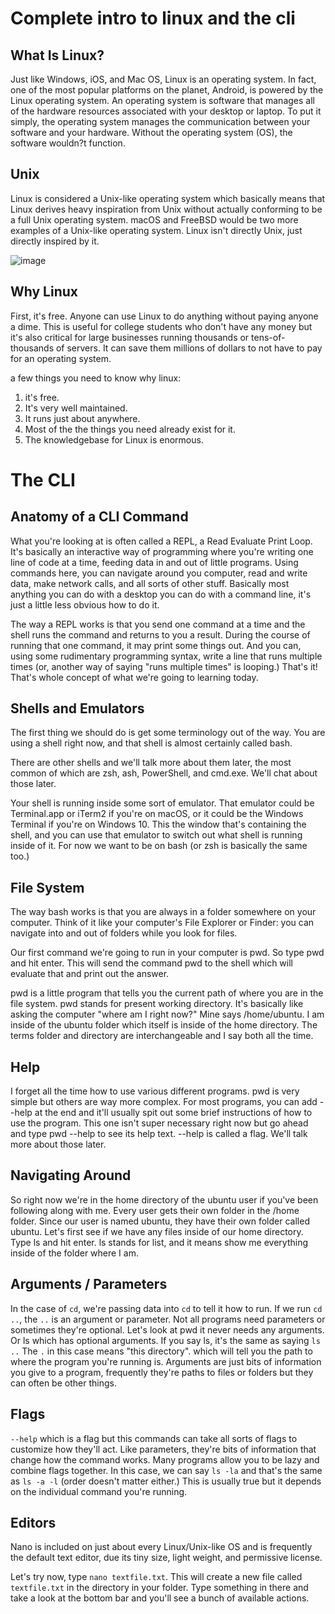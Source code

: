 # Complete intro to linux and the cli

## What Is Linux?
Just like Windows, iOS, and Mac OS, Linux is an operating system. In fact, one of the most popular platforms on the planet, Android, is powered by the Linux operating system. An operating system is software that manages all of the hardware resources associated with your desktop or laptop. To put it simply, the operating system manages the communication between your software and your hardware. Without the operating system (OS), the software wouldn?t function.

## Unix
Linux is considered a Unix-like operating system which basically means that Linux derives heavy inspiration from Unix without actually conforming to be a full Unix operating system. macOS and FreeBSD would be two more examples of a Unix-like operating system. Linux isn't directly Unix, just directly inspired by it.

![image](https://user-images.githubusercontent.com/85268028/150931944-8c0d18d3-d3a1-41b1-a20d-fa1d7a0f1076.png)


## Why Linux
First, it's free. Anyone can use Linux to do anything without paying anyone a dime. This is useful for college students who don't have any money but it's also critical for large businesses running thousands or tens-of-thousands of servers. It can save them millions of dollars to not have to pay for an operating system.

a few things you need to know why linux:
1. it's free.
2. It's very well maintained.
3. It runs just about anywhere.
4. Most of the the things you need already exist for it.
5. The knowledgebase for Linux is enormous.

# The CLI
## Anatomy of a CLI Command
What you're looking at is often called a REPL, a Read Evaluate Print Loop. It's basically an interactive way of programming where you're writing one line of code at a time, feeding data in and out of little programs. Using commands here, you can navigate around you computer, read and write data, make network calls, and all sorts of other stuff. Basically most anything you can do with a desktop you can do with a command line, it's just a little less obvious how to do it.

The way a REPL works is that you send one command at a time and the shell runs the command and returns to you a result. During the course of running that one command, it may print some things out. And you can, using some rudimentary programming syntax, write a line that runs multiple times (or, another way of saying "runs multiple times" is looping.) That's it! That's whole concept of what we're going to learning today.

## Shells and Emulators
The first thing we should do is get some terminology out of the way. You are using a shell right now, and that shell is almost certainly called bash.

There are other shells and we'll talk more about them later, the most common of which are zsh, ash, PowerShell, and cmd.exe. We'll chat about those later.

Your shell is running inside some sort of emulator. That emulator could be Terminal.app or iTerm2 if you're on macOS, or it could be the Windows Terminal if you're on Windows 10. This the window that's containing the shell, and you can use that emulator to switch out what shell is running inside of it. For now we want to be on bash (or zsh is basically the same too.)

## File System
The way bash works is that you are always in a folder somewhere on your computer. Think of it like your computer's File Explorer or Finder: you can navigate into and out of folders while you look for files.

Our first command we're going to run in your computer is pwd. So type pwd and hit enter. This will send the command pwd to the shell which will evaluate that and print out the answer.

pwd is a little program that tells you the current path of where you are in the file system. pwd stands for present working directory. It's basically like asking the computer "where am I right now?" Mine says /home/ubuntu. I am inside of the ubuntu folder which itself is inside of the home directory. The terms folder and directory are interchangeable and I say both all the time.

## Help
I forget all the time how to use various different programs. pwd is very simple but others are way more complex. For most programs, you can add --help at the end and it'll usually spit out some brief instructions of how to use the program. This one isn't super necessary right now but go ahead and type pwd --help to see its help text. --help is called a flag. We'll talk more about those later.



## Navigating Around
So right now we're in the home directory of the ubuntu user if you've been following along with me. Every user gets their own folder in the /home folder. Since our user is named ubuntu, they have their own folder called ubuntu. Let's first see if we have any files inside of our home directory. Type ls and hit enter. ls stands for list, and it means show me everything inside of the folder where I am.

## Arguments / Parameters
In the case of `cd`, we're passing data into `cd` to tell it how to run. If we run `cd ..`, the `..` is an argument or parameter. Not all programs need parameters or sometimes they're optional. Let's look at pwd it never needs any arguments. Or ls which has optional arguments. If you say ls, it's the same as saying `ls ..` The `.` in this case means "this directory". which will tell you the path to where the program you're running is. Arguments are just bits of information you give to a program, frequently they're paths to files or folders but they can often be other things.

## Flags
`--help` which is a flag but this commands can take all sorts of flags to customize how they'll act. Like parameters, they're bits of information that change how the command works. Many programs allow you to be lazy and combine flags together. In this case, we can say `ls -la` and that's the same as `ls -a -l` (order doesn't matter either.) This is usually true but it depends on the individual command you're running.

## Editors
Nano is included on just about every Linux/Unix-like OS and is frequently the default text editor, due its tiny size, light weight, and permissive license.

Let's try now, type `nano textfile.txt`. This will create a new file called `textfile.txt` in the directory in your folder. Type something in there and take a look at the bottom bar and you'll see a bunch of available actions.

